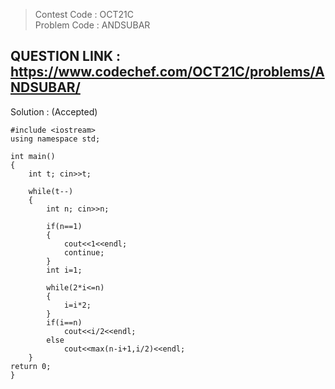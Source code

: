 >Contest Code : OCT21C <br>
>Problem Code : ANDSUBAR <br>

## QUESTION LINK : https://www.codechef.com/OCT21C/problems/ANDSUBAR/
Solution : (Accepted)

```
#include <iostream>
using namespace std;

int main() 
{   
    int t; cin>>t;
    
    while(t--)
    {
        int n; cin>>n;
        
        if(n==1) 
        {
            cout<<1<<endl;
            continue;
        }
        int i=1;
        
        while(2*i<=n)
        {
            i=i*2;    
        }
        if(i==n)
            cout<<i/2<<endl;
        else
            cout<<max(n-i+1,i/2)<<endl;
    }
return 0;
}
```
